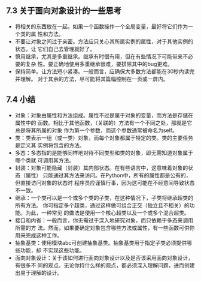 ## 7.3 关于面向对象设计的一些思考
+ 将相关的东西放在一起。如果一个函数操作一个全局变量，最好将它们作为一个类的属
性和方法。
+ 不要让对象之间过于亲密。方法应只关心其所属实例的属性，对于其他实例的状态，让
它们自己去管理就好了。
+ 慎用继承，尤其是多重继承。继承有时很有用，但在有些情况下可能带来不必要的复杂
性。要正确地使用多重继承很难，要排除其中的bug更难。
+ 保持简单。让方法短小紧凑。一般而言，应确保大多数方法都能在30秒内读完并理解。
对于其余的方法，尽可能将其篇幅控制在一页或一屏内。

## 7.4 小结
+ 对象：对象由属性和方法组成。属性不过是属于对象的变量，而方法是存储在属性中的
函数。相比于其他函数，（关联的）方法有一个不同之处，那就是它总是将其所属的对象
作为第一个参数，而这个参数通常被命名为self。
+ 类：类表示一组（或一类）对象，而每个对象都属于特定的类。类的主要任务是定义其
实例将包含的方法。
+ 多态：多态指的是能够同样地对待不同类型和类的对象，即无需知道对象属于哪个类就
可调用其方法。
+ 封装：对象可能隐藏（封装）其内部状态。在有些语言中，这意味着对象的状态（属性）
只能通过其方法来访问。在Python中，所有的属性都是公有的，但直接访问对象的状态时
程序员应谨慎行事，因为这可能在不经意间导致状态不一致。
+ 继承：一个类可以是一个或多个类的子类，在这种情况下，子类将继承超类的所有方法。
你可指定多个超类，通过这样做可组合正交（独立且不相关）的功能。为此，一种常见
的做法是使用一个核心超类以及一个或多个混合超类。
+ 接口和内省：一般而言，你无需过于深入地研究对象，而只依赖于多态来调用所需的方
法。然而，如果要确定对象包含哪些方法或属性，有一些函数可供你用来完成这种工作。
+ 抽象基类：使用模块abc可创建抽象基类。抽象基类用于指定子类必须提供哪些功能，却
不实现这些功能。
+ 面向对象设计：关于该如何进行面向对象设计以及是否该采用面向对象设计，有很多不
同的观点。无论你持什么样的观点，都必须深入理解问题，进而创建出易于理解的设计。
